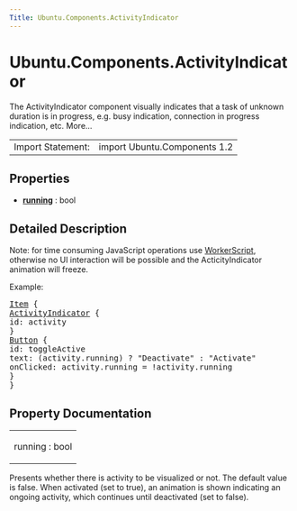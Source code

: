 ```yaml
---
Title: Ubuntu.Components.ActivityIndicator
---
```


# Ubuntu.Components.ActivityIndicator

<span class="subtitle"></span>
<!-- $$$ActivityIndicator-brief -->
<p>The ActivityIndicator component visually indicates that a task of unknown duration is in progress, e.g&#x2e; busy indication, connection in progress indication, etc. More...</p>
<!-- @@@ActivityIndicator -->
<table class="alignedsummary">
<tr><td class="memItemLeft rightAlign topAlign"> Import Statement:</td><td class="memItemRight bottomAlign"> import Ubuntu.Components 1.2</td></tr></table><ul>
</ul>
<h2 id="properties">Properties</h2>
<ul>
<li class="fn"><b><b><a href="#running-prop">running</a></b></b> : bool</li>
</ul>
<!-- $$$ActivityIndicator-description -->
<h2 id="details">Detailed Description</h2>
</p>
<p>Note: for time consuming JavaScript operations use <a href="../sdk-14.10/QtQuick.qtquick-threading-example.md#workerscript">WorkerScript</a>, otherwise no UI interaction will be possible and the ActicityIndicator animation will freeze.</p>
<p>Example:</p>
<pre class="qml"><span class="type"><a href="../sdk-14.10/QtQuick.Item.md">Item</a></span> {
<span class="type"><a href="index.html">ActivityIndicator</a></span> {
<span class="name">id</span>: <span class="name">activity</span>
}
<span class="type"><a href="Ubuntu.Components.Button.md">Button</a></span> {
<span class="name">id</span>: <span class="name">toggleActive</span>
<span class="name">text</span>: (<span class="name">activity</span>.<span class="name">running</span>) ? <span class="string">&quot;Deactivate&quot;</span> : <span class="string">&quot;Activate&quot;</span>
<span class="name">onClicked</span>: <span class="name">activity</span>.<span class="name">running</span> <span class="operator">=</span> !<span class="name">activity</span>.<span class="name">running</span>
}
}</pre>
<!-- @@@ActivityIndicator -->
<h2>Property Documentation</h2>
<!-- $$$running -->
<table class="qmlname"><tr valign="top" id="running-prop"><td class="tblQmlPropNode"><p><span class="name">running</span> : <span class="type">bool</span></p></td></tr></table><p>Presents whether there is activity to be visualized or not. The default value is false. When activated (set to true), an animation is shown indicating an ongoing activity, which continues until deactivated (set to false).</p>
<!-- @@@running -->
<br/>
